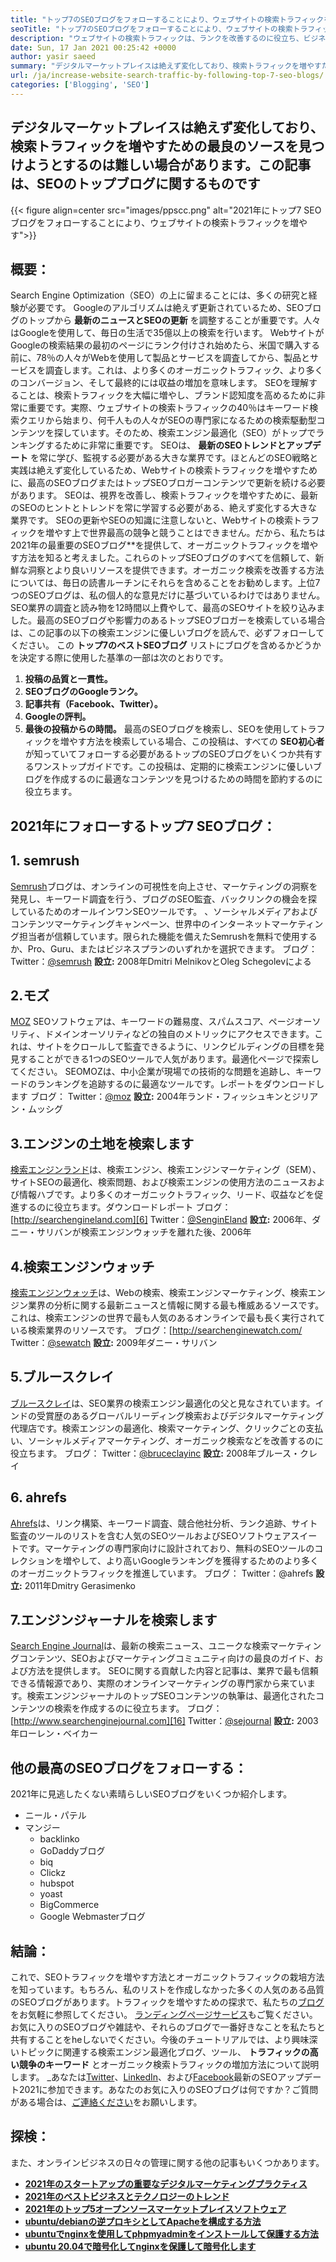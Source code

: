 ```yaml
---
title: "トップ7のSEOブログをフォローすることにより、ウェブサイトの検索トラフィックを増やす" 
seoTitle: "トップ7のSEOブログをフォローすることにより、ウェブサイトの検索トラフィックを増やす" 
description: "ウェブサイトの検索トラフィックは、ランクを改善するのに役立ち、ビジネスの成長の重要な推進力です。この記事は、ウェブサイトの検索トラフィックを増やす方法に関するものですか？" 
date: Sun, 17 Jan 2021 00:25:42 +0000
author: yasir saeed
summary: "デジタルマーケットプレイスは絶えず変化しており、検索トラフィックを増やすための最良のソースを見つけようとするのは難しい場合があります。この記事は、SEOのトップブログに関するものです" 
url: /ja/increase-website-search-traffic-by-following-top-7-seo-blogs/
categories: ['Blogging', 'SEO']
---
```


## デジタルマーケットプレイスは絶えず変化しており、検索トラフィックを増やすための最良のソースを見つけようとするのは難しい場合があります。この記事は、SEOのトップブログに関するものです

{{< figure align=center src="images/ppscc.png" alt="2021年にトップ7 SEOブログをフォローすることにより、ウェブサイトの検索トラフィックを増やす">}}


## 概要：
Search Engine Optimization（SEO）の上に留まることには、多くの研究と経験が必要です。 Googleのアルゴリズムは絶えず更新されているため、SEOブログのトップから **最新のニュースとSEOの更新** を調整することが重要です。人々はGoogleを使用して、毎日の生活で35億以上の検索を行います。 WebサイトがGoogleの検索結果の最初のページにランク付けされ始めたら、米国で購入する前に、78％の人々がWebを使用して製品とサービスを調査してから、製品とサービスを調査します。これは、より多くのオーガニックトラフィック、より多くのコンバージョン、そして最終的には収益の増加を意味します。
SEOを理解することは、検索トラフィックを大幅に増やし、ブランド認知度を高めるために非常に重要です。実際、ウェブサイトの検索トラフィックの40％はキーワード検索クエリから始まり、何千人もの人々がSEOの専門家になるための検索駆動型コンテンツを探しています。そのため、検索エンジン最適化（SEO）がトップでランキングするために非常に重要です。 SEOは、 **最新のSEOトレンドとアップデート** を常に学び、監視する必要がある大きな業界です。ほとんどのSEO戦略と実践は絶えず変化しているため、Webサイトの検索トラフィックを増やすために、最高のSEOブログまたはトップSEOブロガーコンテンツで更新を続ける必要があります。
SEOは、視界を改善し、検索トラフィックを増やすために、最新のSEOのヒントとトレンドを常に学習する必要がある、絶えず変化する大きな業界です。 SEOの更新やSEOの知識に注意しないと、Webサイトの検索トラフィックを増やす上で世界最高の競争と競うことはできません。だから、私たちは2021年の最重要のSEOブログ**を提供して、オーガニックトラフィックを増やす方法を知ると考えました。これらのトップSEOブログのすべてを信頼して、新鮮な洞察とより良いリソースを提供できます。オーガニック検索を改善する方法については、毎日の読書ルーチンにそれらを含めることをお勧めします。上位7つのSEOブログは、私の個人的な意見だけに基づいているわけではありません。 SEO業界の調査と読み物を12時間以上費やして、最高のSEOサイトを絞り込みました。最高のSEOブログや影響力のあるトップSEOブロガーを検索している場合は、この記事の以下の検索エンジンに優しいブログを読んで、必ずフォローしてください。
この **トップ7のベストSEOブログ** リストにブログを含めるかどうかを決定する際に使用した基準の一部は次のとおりです。
  1. **投稿の品質と一貫性。** 
  2. **SEOブログのGoogleランク。** 
  3. **記事共有（Facebook、Twitter）。** 
  4. **Googleの評判。** 
  5. **最後の投稿からの時間。** 
最高のSEOブログを検索し、SEOを使用してトラフィックを増やす方法を検索している場合、この投稿は、すべての **SEO初心者** が知っていてフォローする必要があるトップのSEOブログをいくつか共有するワンストップガイドです。この投稿は、定期的に検索エンジンに優しいブログを作成するのに最適なコンテンツを見つけるための時間を節約するのに役立ちます。

## 2021年にフォローするトップ7 SEOブログ：

## 1. semrush
[Semrush][1]ブログは、オンラインの可視性を向上させ、マーケティングの洞察を発見し、キーワード調査を行う、ブログのSEO監査、バックリンクの機会を探しているためのオールインワンSEOツールです。 、ソーシャルメディアおよびコンテンツマーケティングキャンペーン、世界中のインターネットマーケティング担当者が信頼しています。限られた機能を備えたSemrushを無料で使用するか、Pro、Guru、またはビジネスプランのいずれかを選択できます。
ブログ：
Twitter：[@semrush][2]
**設立:** 2008年Dmitri MelnikovとOleg Schegolevによる

## 2.モズ
[MOZ][3] SEOソフトウェアは、キーワードの難易度、スパムスコア、ページオーソリティ、ドメインオーソリティなどの独自のメトリックにアクセスできます。これは、サイトをクロールして監査できるように、リンクビルディングの目標を発見することができる1つのSEOツールで人気があります。最適化ページで探索してください。 SEOMOZは、中小企業が現場での技術的な問題を追跡し、キーワードのランキングを追跡するのに最適なツールです。レポートをダウンロードします
ブログ：
Twitter：[@moz][4]
**設立:** 2004年ランド・フィッシュキンとジリアン・ムッシグ

## 3.エンジンの土地を検索します
[検索エンジンランド][5]は、検索エンジン、検索エンジンマーケティング（SEM）、サイトSEOの最適化、検索問題、および検索エンジンの使用方法のニュースおよび情報ハブです。より多くのオーガニックトラフィック、リード、収益などを促進するのに役立ちます。ダウンロードレポート
ブログ：[http://searchengineland.com][6]
Twitter：[@SenginEland][7]
**設立:** 2006年、ダニー・サリバンが検索エンジンウォッチを離れた後、2006年

## 4.検索エンジンウォッチ
[検索エンジンウォッチ][8]は、Webの検索、検索エンジンマーケティング、検索エンジン業界の分析に関する最新ニュースと情報に関する最も権威あるソースです。これは、検索エンジンの世界で最も人気のあるオンラインで最も長く実行されている検索業界のリソースです。
ブログ：[http://searchenginewatch.com/
Twitter：[@sewatch][10]
**設立:** 2009年ダニー・サリバン

## 5.ブルースクレイ
[ブルースクレイ][11]は、SEO業界の検索エンジン最適化の父と見なされています。インドの受賞歴のあるグローバルリーディング検索およびデジタルマーケティング代理店です。検索エンジンの最適化、検索マーケティング、クリックごとの支払い、ソーシャルメディアマーケティング、オーガニック検索などを改善するのに役立ちます。
ブログ：
Twitter：[@bruceclayinc][12]
**設立:** 2008年ブルース・クレイ

## 6. ahrefs
[Ahrefs][13]は、リンク構築、キーワード調査、競合他社分析、ランク追跡、サイト監査のツールのリストを含む人気のSEOツールおよびSEOソフトウェアスイートです。マーケティングの専門家向けに設計されており、無料のSEOツールのコレクションを増やして、より高いGoogleランキングを獲得するためのより多くのオーガニックトラフィックを推進しています。
ブログ：[][14]
Twitter：@ahrefs
**設立:** 2011年Dmitry Gerasimenko

## 7.エンジンジャーナルを検索します
[Search Engine Journal][15]は、最新の検索ニュース、ユニークな検索マーケティングコンテンツ、SEOおよびマーケティングコミュニティ向けの最良のガイド、および方法を提供します。 SEOに関する貢献した内容と記事は、業界で最も信頼できる情報源であり、実際のオンラインマーケティングの専門家から来ています。検索エンジンジャーナルのトップSEOコンテンツの執筆は、最適化されたコンテンツの検索を作成するのに役立ちます。
ブログ：[http://www.searchenginejournal.com][16]
Twitter：[@sejournal][17]
**設立:** 2003年ローレン・ベイカー

## 他の最高のSEOブログをフォローする：
2021年に見逃したくない素晴らしいSEOブログをいくつか紹介します。
* ニール・パテル
* マンジー
  * backlinko
  * GoDaddyブログ
  * biq
  * Clickz
  * hubspot
  * yoast
  * BigCommerce
  * Google Webmasterブログ

## 結論：
これで、SEOトラフィックを増やす方法とオーガニックトラフィックの栽培方法を知っています。もちろん、私のリストを作成しなかった多くの人気のある品質のSEOブログがあります。トラフィックを増やすための探求で、私たちの[ブログ][18]をお気軽に参照してください。 [ランディングページサービス][19]もご覧ください。お気に入りのSEOブログや雑誌や、それらのブログで一番好きなことを私たちと共有することをheしないでください。今後のチュートリアルでは、より興味深いトピックに関連する検索エンジン最適化ブログ、ツール、 **トラフィックの高い競争のキーワード** とオーガニック検索トラフィックの増加方法について説明します。
_あなたは[Twitter][20]、[LinkedIn][21]、および[Facebook][22]最新のSEOアップデート2021に参加できます。あなたのお気に入りのSEOブログは何ですか？ご質問がある場合は、[ご連絡ください][23]をお願いします。

## 探検：
また、オンラインビジネスの日々の管理に関する他の記事もいくつかあります。
* **[2021年のスタートアップの重要なデジタルマーケティングプラクティス][24]** 
* **[2021年のベストビジネスとテクノロジーのトレンド][25]** 
* **[2021年のトップ5オープンソースマーケットプレイスソフトウェア][26]** 
* **[ubuntu/debianの逆プロキシとしてApacheを構成する方法][27]** 
* **[ubuntuでnginxを使用してphpmyadminをインストールして保護する方法][28]** 
* **[ubuntu 20.04で暗号化してnginxを保護して暗号化します][29]** 



 [1]: https://www.semrush.com/blog/
 [2]: https://twitter.com/semrush
 [3]: http://moz.com/blog
 [4]: https://twitter.com/moz
 [5]: http://searchengineland.com
 [6]: http://searchengineland.com/
 [7]: https://twitter.com/sengineland
 [8]: http://searchenginewatch.com/
 [9]: https://searchenginewatch.com/
 [10]: https://twitter.com/sewatch
 [11]: http://www.bruceclay.com/blog
 [12]: https://twitter.com/BruceClayInc
 [13]: https://ahrefs.com/blog/
 [14]: https://www.seoorganic.co.uk/blog/
 [15]: http://www.searchenginejournal.com
 [16]: http://www.searchenginejournal.com/
 [17]: https://twitter.com/sejournal
 [18]: https://blog.containerize.com/
 [19]: https://products.containerize.com/
 [20]: https://twitter.com/containerize_co
 [21]: https://www.linkedin.com/company/containerize/
 [22]: http://facebook.com/containerize
 [23]: mailto:yasir.saeed@aspose.com
 [24]: https://blog.containerize.com/marketing-automation/important-digital-marketing-practices-for-startups-in-2021/
 [25]: https://blog.containerize.com/2021/04/23/best-business-and-technology-trends-in-2021-and-beyond/
 [26]: https://blog.containerize.com/marketplace/top-5-open-source-marketplace-software-in-2021/
 [27]: https://blog.containerize.com/web-server-solution-stack/how-to-configure-apache-as-a-reverse-proxy-for-ubuntudebian/
 [28]: https://blog.containerize.com/web-server-solution-stack/how-to-install-and-secure-phpmyadmin-with-nginx-on-ubuntu/
 [29]: https://blog.containerize.com/web-server-solution-stack/how-to-secure-nginx-with-letsencrypt-on-ubuntu-20-04/
